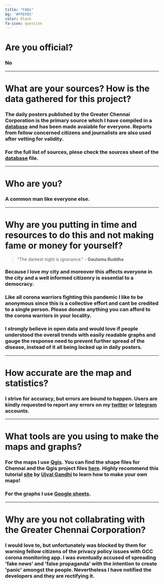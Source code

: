 ```yaml
---
title: "FAQs"
bg: '#FFEFD5'
color: black
fa-icon: question
---
```



# Are you official?

### No

------------------------

# What are your sources? How is the data gathered for this project?

### The daily posters published by the Greater Chennai Corporation is the primary source which I have compiled in a <a href= "https://elseasama.github.io/covid19chennai/#database">database</a> and has been made avaiable for everyone. Reports from fellow concerned citizens and journalists are also used after vetting for validity. 
### For the full list of sources, plese check the sources sheet of the <a href= "https://elseasama.github.io/covid19chennai/#database">database</a> file. 

------------------------

# Who are you?

### A common man like everyone else.

------------------------

# Why are you putting in time and resources to do this and not making fame or money for yourself?
> "The darkest night is ignorance." - **Gautama Buddha**

### Because I love my city and moreover this affects everyone in the city and a well informed citizenry is essential to a democracy.

### Like all corona warriors fighting this pandemic I like to be anonymous since this is a collective effort and cant be credited to a single person. Please donate anything you can afford to the corona warriors in your locality.

### I strongly believe in open data and would love if people understood the overall trends with easily readable graphs and gauge the response need to prevent further spread of the disease, instead of it all being locked up in daily posters.

------------------------

# How accurate are the map and statistics?

### I strive for accuracy, but errors are bound to happen. Users are kindly requested to report any errors on my <a href= "https://elseasama.github.io/covid19chennai/#contactme">twitter</a> or <a href="https://elseasama.github.io/covid19chennai/#contactme"> telegram</a> accounts.

------------------------

# What tools are you using to make the maps and graphs?

### For the **maps** I use [Qgis](https://qgis.org/en/site/ "Qgis- V3.12.2"). You can find the shape files for Chennai and the Qgis project files [here](https://github.com/elseasama/covid19chennai/tree/gh-pages/chennai_data). Highly recommend this tutorial [site](https://www.qgistutorials.com/en/) by [Ujval Gandhi](https://twitter.com/spatialthoughts) to learn how to make your own maps!

### For the **graphs** I use [Google sheets](https://www.google.com/sheets/about/).



------------------------

# Why are you not collabrating with the Greater Chennai Corporation?

### I would love to, but unfortunately was blocked by them for warning fellow citizens of the privacy policy issues with GCC corona monitoring app. I was eventually accused of spreading 'fake news' and 'false propaganda' with the intention to create 'panic' amongst the people. Nevertheless I have notified the developers and they are rectifying it. 



